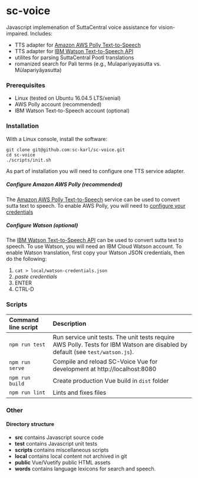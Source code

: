 # sc-voice

Javascript implemenation of SuttaCentral voice assistance for vision-impaired. Includes:

* TTS adapter for [Amazon AWS Polly Text-to-Speech](https://aws.amazon.com/polly/) 
* TTS adapter for [IBM Watson Text-to-Speech API](https://www.ibm.com/watson/services/text-to-speech/)
* utilites for parsing SuttaCentral Pootl translations
* romanized search for Pali terms (e.g., Mulapariyayasutta vs. Mūlapariyāyasutta)

### Prerequisites

* Linux (tested on Ubuntu 16.04.5 LTS/xenial)
* AWS Polly account (recommended)
* IBM Watson Text-to-Speech account (optional)

### Installation
With a Linux console, install the software:

```
git clone git@github.com:sc-karl/sc-voice.git
cd sc-voice
./scripts/init.sh
```
As part of installation you will need to configure one TTS service adapter.

##### Configure Amazon AWS Polly (recommended)
The [Amazon AWS Polly Text-to-Speech](https://aws.amazon.com/polly/) service can be used to convert sutta text to speech.
To enable AWS Polly, you will need to [configure your credentials](https://docs.aws.amazon.com/sdk-for-javascript/v2/developer-guide/getting-started-nodejs.html#getting-started-nodejs-credentials)

##### Configure Watson (optional)
The [IBM Watson Text-to-Speech API](https://www.ibm.com/watson/services/text-to-speech/)
can be used to convert sutta text to speech. To use Watson, you will need an IBM Cloud Watson account.
To enable Watson translation, first copy your Watson JSON credentials, then
do the following:

1. `cat > local/watson-credentials.json`
1. _paste credentials_
1. ENTER
1. CTRL-D

### Scripts

 | Command line script | Description |
 | :----- | :---------- |
 | `npm run test`  | Run service unit tests. The unit tests require AWS Polly. Tests for IBM Watson are disabled by default (see `test/watson.js`). |
 | `npm run serve` | Compile and reload SC-Voice Vue for development at http://localhost:8080 |
 | `npm run build` | Create production Vue build in `dist` folder |
 | `npm run lint`  | Lints and fixes files |

### Other
#### Directory structure

* **src** contains Javascript source code
* **test** contains Javascript unit tests
* **scripts** contains miscellaneous scripts
* **local** contains local content not archived in git
* **public** Vue/Vuetify public HTML assets
* **words** contains language lexicons for search and speech.

